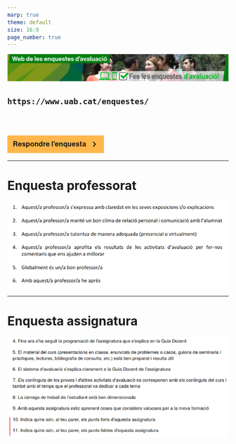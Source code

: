 ```yaml
---
marp: true
theme: default
size: 16:9
page_number: true
---
```


![](enquestes.png)

## ``https://www.uab.cat/enquestes/``

<br><br>

![height:70](respondre.png)

---

Enquesta professorat
===

![height:420](profes.png)

---

Enquesta assignatura
===

![height:600](assignatura.png)